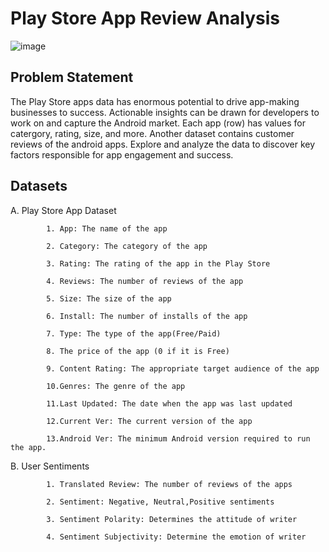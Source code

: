 # Play Store App Review Analysis
![image](https://user-images.githubusercontent.com/102784806/202365392-a8f1c9ef-067c-44d0-873b-ee90e5cc38d4.png)

## Problem Statement

The Play Store apps data has enormous potential to drive app-making businesses to success. Actionable insights can be drawn for developers to work on and capture the Android market.
Each app (row) has values for catergory, rating, size, and more. Another dataset contains customer reviews of the android apps.
Explore and analyze the data to discover key factors responsible for app engagement and success.

## Datasets

A. Play Store App Dataset

            1. App: The name of the app
            
            2. Category: The category of the app
            
            3. Rating: The rating of the app in the Play Store
            
            4. Reviews: The number of reviews of the app
            
            5. Size: The size of the app
            
            6. Install: The number of installs of the app
            
            7. Type: The type of the app(Free/Paid)
            
            8. The price of the app (0 if it is Free)
            
            9. Content Rating: The appropriate target audience of the app
            
            10.Genres: The genre of the app
            
            11.Last Updated: The date when the app was last updated
            
            12.Current Ver: The current version of the app
            
            13.Android Ver: The minimum Android version required to run the app.
            
B. User Sentiments

            1. Translated Review: The number of reviews of the apps
            
            2. Sentiment: Negative, Neutral,Positive sentiments
            
            3. Sentiment Polarity: Determines the attitude of writer
            
            4. Sentiment Subjectivity: Determine the emotion of writer

        

